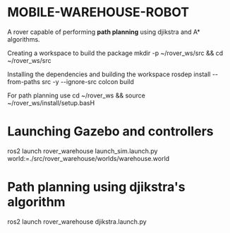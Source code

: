 # MOBILE-WAREHOUSE-ROBOT

A rover capable of performing **path planning** using djikstra and A* algorithms.

Creating a workspace to build the package
mkdir -p ~/rover_ws/src && cd ~/rover_ws/src

Installing the dependencies and building the workspace
rosdep install --from-paths src -y --ignore-src
colcon build

For path planning use
cd ~/rover_ws && source ~/rover_ws/install/setup.basH

# Launching Gazebo and controllers
ros2 launch rover_warehouse launch_sim.launch.py world:=./src/rover_warehouse/worlds/warehouse.world

# Path planning using djikstra's algorithm
ros2 launch rover_warehouse djikstra.launch.py
